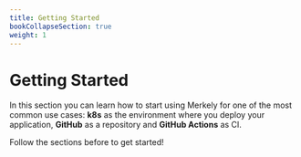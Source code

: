 ```yaml
---
title: Getting Started
bookCollapseSection: true
weight: 1
---
```


# Getting Started

In this section you can learn how to start using Merkely for one of the most common use cases: **k8s** as the environment where you deploy your application, **GitHub** as a repository and **GitHub Actions** as CI.

Follow the sections before to get started!